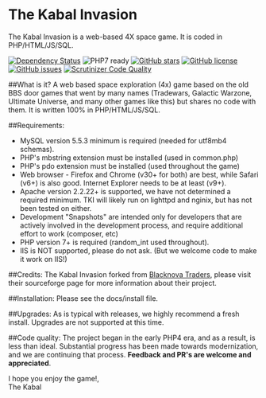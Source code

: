 # The Kabal Invasion

The Kabal Invasion is a web-based 4X space game. It is coded in PHP/HTML/JS/SQL.

[![Dependency Status](https://www.versioneye.com/user/projects/57796f3468ee07003cb5d764/badge.svg?style=flat-square)](https://www.versioneye.com/user/projects/57796f3468ee07003cb5d764)
![PHP7 ready](https://img.shields.io/badge/PHP7-ready-green.svg)
[![GitHub stars](https://img.shields.io/github/stars/thekabal/tki.svg)](https://github.com/thekabal/tki/stargazers)
[![GitHub license](https://img.shields.io/badge/license-AGPL-blue.svg)](https://www.gnu.org/licenses/agpl-3.0.html)
[![GitHub issues](https://img.shields.io/github/issues/thekabal/tki.svg)](https://github.com/thekabal/tki/issues)
[![Scrutinizer Code Quality](https://scrutinizer-ci.com/g/thekabal/tki/badges/quality-score.png?b=master)](https://scrutinizer-ci.com/g/thekabal/tki/?branch=master)

##What is it?
    A web based space exploration (4x) game based on the old BBS door games that went
    by many names (Tradewars, Galactic Warzone, Ultimate Universe, and
    many other games like this) but shares no code with them.  It is
    written 100% in PHP/HTML/JS/SQL.
    
##Requirements:
- MySQL version 5.5.3 minimum is required (needed for utf8mb4 schemas).
- PHP's mbstring extension must be installed (used in common.php)
- PHP's pdo extension must be installed (used throughout the game)
- Web browser - Firefox and Chrome (v30+ for both) are best, while Safari (v6+) is also good. Internet Explorer needs to be at least (v9+).
- Apache version 2.2.22+ is supported, we have not determined a required minimum. TKI will likely run on lighttpd and nginix, but has not been tested on either.
- Development "Snapshots" are intended only for developers that are actively involved in the development process, and require additional effort to work (composer, etc)
- PHP version 7+ is required (random_int used throughout).
- IIS is NOT supported, please do not ask. (But we welcome code to make it work on IIS!)

##Credits:
The Kabal Invasion forked from [Blacknova Traders](https://sourceforge.net/projects/blacknova/), please visit their sourceforge page for more information about their project.

##Installation:
Please see the docs/install file.

##Upgrades:
As is typical with releases, we highly recommend a fresh install. Upgrades are not supported at this time.

##Code quality:
The project began in the early PHP4 era, and as a result, is less than ideal. Substantial progress has been made towards modernization, and we are continuing that process. **Feedback and PR's are welcome and appreciated**.

I hope you enjoy the game!,
<br>The Kabal
